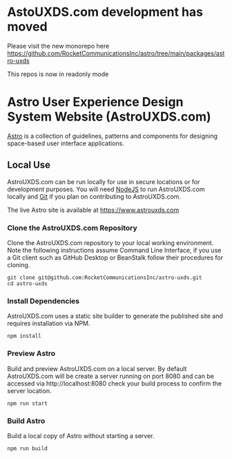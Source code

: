 # AstoUXDS.com development has moved
Please visit the new monorepo here https://github.com/RocketCommunicationsInc/astro/tree/main/packages/astro-uxds

This repos is now in readonly mode


# Astro User Experience Design System Website (AstroUXDS.com)

[Astro](https://www.astrouxds.com) is a collection of guidelines, patterns and components for designing space-based user interface applications.

## Local Use

AstroUXDS.com can be run locally for use in secure locations or for development purposes. You will need [NodeJS](https://nodejs.org/en/) to run AstroUXDS.com locally and [Git](https://help.github.com/articles/set-up-git/) if you plan on contributing to AstroUXDS.com.

The live Astro site is available at https://www.astrouxds.com


### Clone the AstroUXDS.com Repository

Clone the AstroUXDS.com repository to your local working environment. Note the following instructions assume Command Line Interface, if you use a Git client such as GitHub Desktop or BeanStalk follow their procedures for cloning.

```
git clone git@github.com:RocketCommunicationsInc/astro-uxds.git
cd astro-uxds
```

### Install Dependencies

AstroUXDS.com uses a static site builder to generate the published site and requires installation via NPM.

```
npm install
```

### Preview Astro

Build and preview AstroUXDS.com on a local server. By default AstroUXDS.com will be create a server running on port 8080 and can be accessed via http://localhost:8080 check your build process to confirm the server location.

```
npm run start
```

### Build Astro

Build a local copy of Astro without starting a server.

```
npm run build
```
